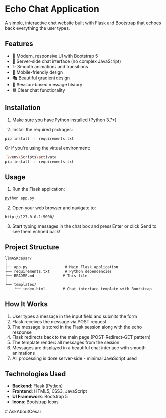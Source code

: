 # Echo Chat Application

A simple, interactive chat website built with Flask and Bootstrap that echoes back everything the user types.

## Features

- 🎨 Modern, responsive UI with Bootstrap 5
- 💬 Server-side chat interface (no complex JavaScript)
- ✨ Smooth animations and transitions
- 📱 Mobile-friendly design
- 🎭 Beautiful gradient design
- 💾 Session-based message history
- 🗑️ Clear chat functionality

## Installation

1. Make sure you have Python installed (Python 3.7+)

2. Install the required packages:
```bash
pip install -r requirements.txt
```

Or if you're using the virtual environment:
```bash
.\venv\Scripts\activate
pip install -r requirements.txt
```

## Usage

1. Run the Flask application:
```bash
python app.py
```

2. Open your web browser and navigate to:
```
http://127.0.0.1:5000/
```

3. Start typing messages in the chat box and press Enter or click Send to see them echoed back!

## Project Structure

```
llmASKcesar/
│
├── app.py                 # Main Flask application
├── requirements.txt       # Python dependencies
├── README.md             # This file
│
└── templates/
    └── index.html        # Chat interface template with Bootstrap
```

## How It Works

1. User types a message in the input field and submits the form
2. Flask receives the message via POST request
3. The message is stored in the Flask session along with the echo response
4. Flask redirects back to the main page (POST-Redirect-GET pattern)
5. The template renders all messages from the session
6. Messages are displayed in a beautiful chat interface with smooth animations
7. All processing is done server-side - minimal JavaScript used

## Technologies Used

- **Backend**: Flask (Python)
- **Frontend**: HTML5, CSS3, JavaScript
- **UI Framework**: Bootstrap 5
- **Icons**: Bootstrap Icons

#   A s k A b o u t C e s a r  
 
